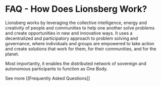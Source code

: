# FAQ - How Does Lionsberg Work?

Lionsberg works by leveraging the collective intelligence, energy and creativity of people and communities to help one another solve problems and create opportunities in new and innovative ways. It uses a decentralized and participatory approach to problem solving and governance, where individuals and groups are empowered to take action and create solutions that work for them, for their communities, and for the planet. 

Most importantly, it enables the distributed network of sovereign and autonomous participants to function as One Body. 

See more [[Frequently Asked Questions]]  
